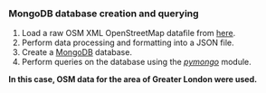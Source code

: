 ### MongoDB database creation and querying

1. Load a raw OSM XML OpenStreetMap datafile from [here](https://mapzen.com/data/metro-extracts/). 
2. Perform data processing and formatting into a JSON file.
3. Create a [MongoDB](https://docs.mongodb.com/manual/) database.
4. Perform queries on the database using the [_pymongo_](http://api.mongodb.com/python/current/tutorial.html) module.

**In this case, OSM data for the area of Greater London were used.** 
